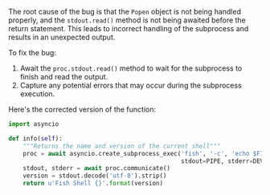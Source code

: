 The root cause of the bug is that the `Popen` object is not being handled properly, and the `stdout.read()` method is not being awaited before the return statement. This leads to incorrect handling of the subprocess and results in an unexpected output.

To fix the bug:
1. Await the `proc.stdout.read()` method to wait for the subprocess to finish and read the output.
2. Capture any potential errors that may occur during the subprocess execution.

Here's the corrected version of the function:

```python
import asyncio

def info(self):
    """Returns the name and version of the current shell"""
    proc = await asyncio.create_subprocess_exec('fish', '-c', 'echo $FISH_VERSION',
                                                stdout=PIPE, stderr=DEVNULL)
    stdout, stderr = await proc.communicate()
    version = stdout.decode('utf-8').strip()
    return u'Fish Shell {}'.format(version)
```